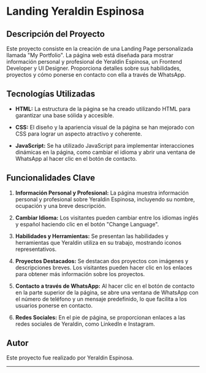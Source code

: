 # Landing Yeraldin Espinosa

## Descripción del Proyecto

Este proyecto consiste en la creación de una Landing Page personalizada llamada "My Portfolio". La página web está diseñada para mostrar información personal y profesional de Yeraldin Espinosa, un Frontend Developer y UI Designer. Proporciona detalles sobre sus habilidades, proyectos y cómo ponerse en contacto con ella a través de WhatsApp.

## Tecnologías Utilizadas

- **HTML:** La estructura de la página se ha creado utilizando HTML para garantizar una base sólida y accesible.

- **CSS:** El diseño y la apariencia visual de la página se han mejorado con CSS para lograr un aspecto atractivo y coherente.

- **JavaScript:** Se ha utilizado JavaScript para implementar interacciones dinámicas en la página, como cambiar el idioma y abrir una ventana de WhatsApp al hacer clic en el botón de contacto.

## Funcionalidades Clave

1. **Información Personal y Profesional:** La página muestra información personal y profesional sobre Yeraldin Espinosa, incluyendo su nombre, ocupación y una breve descripción.

2. **Cambiar Idioma:** Los visitantes pueden cambiar entre los idiomas inglés y español haciendo clic en el botón "Change Language".

3. **Habilidades y Herramientas:** Se presentan las habilidades y herramientas que Yeraldin utiliza en su trabajo, mostrando iconos representativos.

4. **Proyectos Destacados:** Se destacan dos proyectos con imágenes y descripciones breves. Los visitantes pueden hacer clic en los enlaces para obtener más información sobre los proyectos.

5. **Contacto a través de WhatsApp:** Al hacer clic en el botón de contacto en la parte superior de la página, se abre una ventana de WhatsApp con el número de teléfono y un mensaje predefinido, lo que facilita a los usuarios ponerse en contacto.

6. **Redes Sociales:** En el pie de página, se proporcionan enlaces a las redes sociales de Yeraldin, como LinkedIn e Instagram.

## Autor

Este proyecto fue realizado por Yeraldin Espinosa.

---
